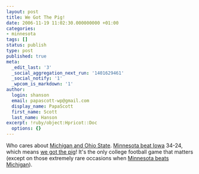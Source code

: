 ```yaml
---
layout: post
title: We Got The Pig!
date: 2006-11-19 11:02:30.000000000 +01:00
categories:
- minnesota
tags: []
status: publish
type: post
published: true
meta:
  _edit_last: '3'
  _social_aggregation_next_run: '1401629461'
  _social_notify: '1'
  _wpcom_is_markdown: '1'
author:
  login: shanson
  email: papascott-wp@gmail.com
  display_name: PapaScott
  first_name: Scott
  last_name: Hanson
excerpt: !ruby/object:Hpricot::Doc
  options: {}
---
```

<p>Who cares about <a href="http://sports.yahoo.com/ncaaf/recap;_ylt=AjJh8XByMUuQdpBuyEGQu6McvrYF?gid=200611180033">Michigan and Ohio State</a>. <a href="http://sports.yahoo.com/ncaaf/recap?gid=200611180031">Minnesota beat Iowa</a> 34-24, which means <a href="http://en.wikipedia.org/wiki/Floyd_of_Rosedale">we got the pig</a>! It's the only college football game that matters (except on those extremely rare occasions when <a href="http://en.wikipedia.org/wiki/Little_Brown_Jug_%28football%29">Minnesota beats Michigan</a>).</p>
